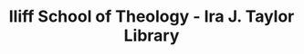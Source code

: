 ---
layout: repo
title: "Iliff School of Theology - Ira J. Taylor Library "
id: 12310
permalink: repos/12310/
---